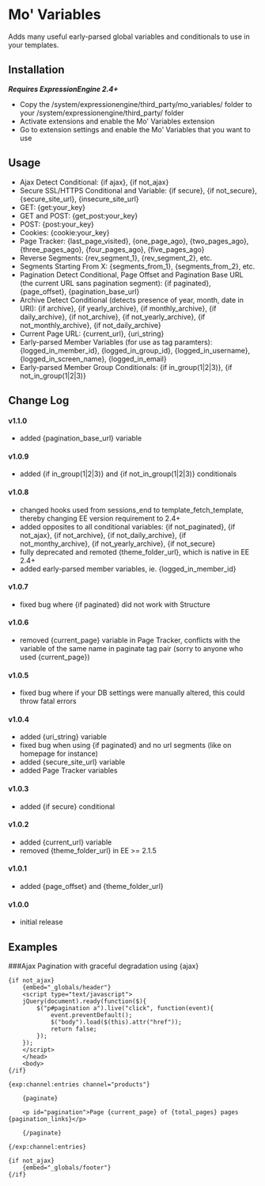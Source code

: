 # Mo' Variables #

Adds many useful early-parsed global variables and conditionals to use in your templates.

## Installation

***Requires ExpressionEngine 2.4+***

* Copy the /system/expressionengine/third_party/mo_variables/ folder to your /system/expressionengine/third_party/ folder
* Activate extensions and enable the Mo' Variables extension
* Go to extension settings and enable the Mo' Variables that you want to use

## Usage

* Ajax Detect Conditional: {if ajax}, {if not_ajax}
* Secure SSL/HTTPS Conditional and Variable: {if secure}, {if not_secure}, {secure_site_url}, {insecure_site_url}
* GET: {get:your_key}
* GET and POST: {get_post:your_key}
* POST: {post:your_key}
* Cookies: {cookie:your_key}
* Page Tracker: {last_page_visited}, {one_page_ago}, {two_pages_ago}, {three_pages_ago}, {four_pages_ago}, {five_pages_ago}
* Reverse Segments: {rev_segment_1}, {rev_segment_2}, etc.
* Segments Starting From X: {segments_from_1}, {segments_from_2}, etc.
* Pagination Detect Conditional, Page Offset and Pagination Base URL (the current URL sans pagination segment): {if paginated}, {page_offset}, {pagination_base_url}
* Archive Detect Conditional (detects presence of year, month, date in URI): {if archive}, {if yearly_archive}, {if monthly_archive}, {if daily_archive}, {if not_archive}, {if not_yearly_archive}, {if not_monthly_archive}, {if not_daily_archive}
* Current Page URL: {current_url}, {uri_string}
* Early-parsed Member Variables (for use as tag paramters): {logged_in_member_id}, {logged_in_group_id}, {logged_in_username}, {logged_in_screen_name}, {logged_in_email}
* Early-parsed Member Group Conditionals: {if in_group(1|2|3)}, {if not_in_group(1|2|3)}

## Change Log

#### v1.1.0

-    added {pagination_base_url} variable

#### v1.0.9

-	added {if in_group(1|2|3)} and {if not_in_group(1|2|3)} conditionals

#### v1.0.8

-   changed hooks used from sessions_end to template_fetch_template, thereby changing EE version requirement to 2.4+
-   added opposites to all conditional variables: {if not_paginated}, {if not_ajax}, {if not_archive}, {if not_daily_archive}, {if not_monthy_archive}, {if not_yearly_archive}, {if not_secure}
-   fully deprecated and remoted {theme_folder_url}, which is native in EE 2.4+
-   added early-parsed member variables, ie. {logged_in_member_id}

#### v1.0.7

-   fixed bug where {if paginated} did not work with Structure

#### v1.0.6

-   removed {current_page} variable in Page Tracker, conflicts with the variable of the same name in paginate tag pair (sorry to anyone who used {current_page})

#### v1.0.5

-   fixed bug where if your DB settings were manually altered, this could throw fatal errors

#### v1.0.4

-   added {uri_string} variable
-   fixed bug when using {if paginated} and no url segments (like on homepage for instance)
-   added {secure_site_url} variable
-   added Page Tracker variables

#### v1.0.3

-   added {if secure} conditional

#### v1.0.2

-   added {current_url} variable
-   removed {theme_folder_url} in EE >= 2.1.5

#### v1.0.1

-   added {page_offset} and {theme_folder_url}

#### v1.0.0

-   initial release

## Examples

###Ajax Pagination with graceful degradation using {ajax}

	{if not_ajax}
		{embed="_globals/header"}
		<script type="text/javascript">
		jQuery(document).ready(function($){
			$("p#pagination a").live("click", function(event){
				event.preventDefault();
				$("body").load($(this).attr("href"));
				return false;
			});
		});
		</script>
		</head>
		<body>
	{/if}
	
	{exp:channel:entries channel="products"}
	
		{paginate}
		
		<p id="pagination">Page {current_page} of {total_pages} pages {pagination_links}</p>
		
		{/paginate}
	
	{/exp:channel:entries}
	
	{if not_ajax}
		{embed="_globals/footer"}
	{/if}